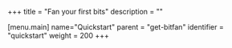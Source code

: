 +++
title = "Fan your first bits"
description = ""

[menu.main]
name="Quickstart"
parent = "get-bitfan"
identifier = "quickstart"
weight = 200
+++
